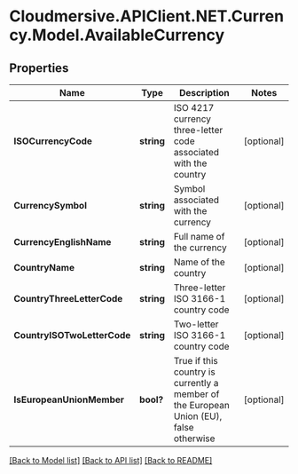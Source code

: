 # Cloudmersive.APIClient.NET.Currency.Model.AvailableCurrency
## Properties

Name | Type | Description | Notes
------------ | ------------- | ------------- | -------------
**ISOCurrencyCode** | **string** | ISO 4217 currency three-letter code associated with the country | [optional] 
**CurrencySymbol** | **string** | Symbol associated with the currency | [optional] 
**CurrencyEnglishName** | **string** | Full name of the currency | [optional] 
**CountryName** | **string** | Name of the country | [optional] 
**CountryThreeLetterCode** | **string** | Three-letter ISO 3166-1 country code | [optional] 
**CountryISOTwoLetterCode** | **string** | Two-letter ISO 3166-1 country code | [optional] 
**IsEuropeanUnionMember** | **bool?** | True if this country is currently a member of the European Union (EU), false otherwise | [optional] 

[[Back to Model list]](../README.md#documentation-for-models) [[Back to API list]](../README.md#documentation-for-api-endpoints) [[Back to README]](../README.md)

